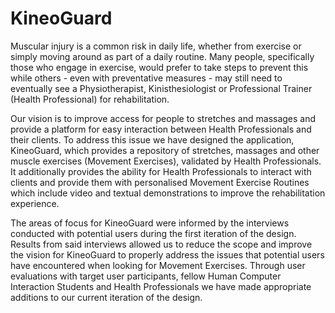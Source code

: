 # KineoGuard
Muscular injury is a common risk in daily life, whether from
exercise or simply moving around as part of a daily routine.
Many people, specifically those who engage in exercise, would
prefer to take steps to prevent this while others - even with
preventative measures - may still need to eventually see a
Physiotherapist, Kinisthesiologist or Professional Trainer (Health
Professional) for rehabilitation.

Our vision is to improve access for people to stretches and
massages and provide a platform for easy interaction between
Health Professionals and their clients. To address this issue we
have designed the application, KineoGuard, which provides a
repository of stretches, massages and other muscle exercises
(Movement Exercises), validated by Health Professionals. It
additionally provides the ability for Health Professionals to
interact with clients and provide them with personalised
Movement Exercise Routines which include video and textual
demonstrations to improve the rehabilitation experience.

The areas of focus for KineoGuard were informed by the
interviews conducted with potential users during the first iteration
of the design. Results from said interviews allowed us to reduce
the scope and improve the vision for KineoGuard to properly
address the issues that potential users have encountered when
looking for Movement Exercises. Through user evaluations with
target user participants, fellow Human Computer Interaction
Students and Health Professionals we have made appropriate
additions to our current iteration of the design.
